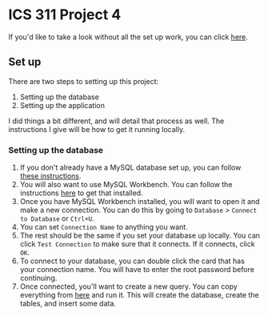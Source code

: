 # ICS 311 Project 4
If you'd like to take a look without all the set up work, you can click [here](http://34.70.109.84:3003/).
## Set up
There are two steps to setting up this project:
1. Setting up the database
2. Setting up the application

I did things a bit different, and will detail that process as well. The instructions I give will be how to get it running locally.

### Setting up the database
1. If you don't already have a MySQL database set up, you can follow [these instructions](https://dev.mysql.com/doc/mysql-installation-excerpt/5.7/en/installing.html).
2. You will also want to use MySQL Workbench. You can follow the instructions [here](https://dev.mysql.com/doc/workbench/en/wb-installing-windows.html) to get that installed.
3. Once you have MySQL Workbench installed, you will want to open it and make a new connection. You can do this by going to `Database` > `Connect to Database` or `Ctrl+U`.
4. You can set `Connection Name` to anything you want.
5. The rest should be the same if you set your database up locally. You can click `Test Connection` to make sure that it connects. If it connects, click `OK`.
6. To connect to your database, you can double click the card that has your connection name. You will have to enter the root password before continuing.
7. Once connected, you'll want to create a new query. You can copy everything from [here]() and run it. This will create the database, create the tables, and insert some data.
